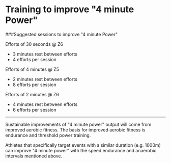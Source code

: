 # Training to improve "4 minute Power"

###Suggested sessions to improve "4 minute Power"

Efforts of 30 seconds @ Z6
* 3 minutes rest between efforts
* 4 efforts per session

Efforts of 4 minutes @ Z5
* 2 minutes rest between efforts
* 8 efforts per session

Efforts of 2 minutes @ Z6
* 4 minutes rest between efforts
* 6 efforts per session

---

Sustainable improvements of "4 minute power" output will come from improved aerobic fitness. The basis for improved aerobic fitness is endurance and threshold power training.

Athletes that specifically target events with a similar duration (e.g. 1000m) can improve "4 minute power" with the speed endurance and anaerobic intervals mentioned above.
